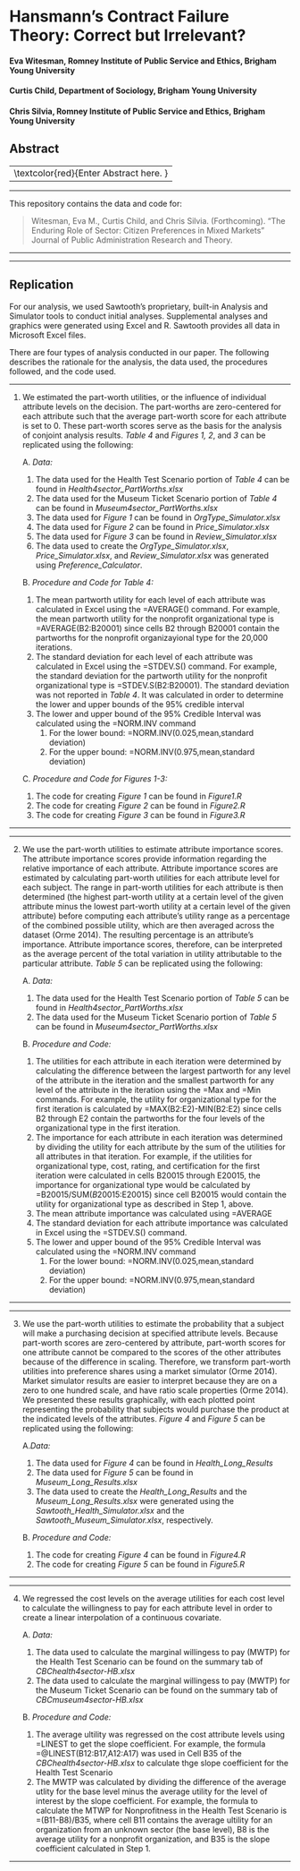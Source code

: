# Hansmann’s Contract Failure Theory: Correct but Irrelevant? 
#### **Eva Witesman**, Romney Institute of Public Service and Ethics, Brigham Young University
#### **Curtis Child**, Department of Sociology, Brigham Young University
#### **Chris Silvia**, Romney Institute of Public Service and Ethics, Brigham Young University


## Abstract
<table><tr><td>  
\textcolor{red}{Enter Abstract here. }
</td></tr></table>

-----

This repository contains the data and code for:
> Witesman, Eva M., Curtis Child, and Chris Silvia. (Forthcoming). “The Enduring Role of Sector: Citizen Preferences in Mixed Markets” Journal of Public Administration Research and Theory.
-----
-----
## Replication
For our analysis, we used Sawtooth’s proprietary, built-in Analysis and Simulator tools to conduct initial analyses. Supplemental analyses and graphics were generated using Excel and R. Sawtooth provides all data in Microsoft Excel files.  

There are four types of analysis conducted in our paper. The following describes the rationale for the analysis, the data used, the procedures followed, and the code used.

----
1. We estimated the part-worth utilities, or the influence of individual attribute levels on the decision. The part-worths are zero-centered for each attribute such that the average part-worth score for each attribute is set to 0. These part-worth scores serve as the basis for the analysis of conjoint analysis results. *Table 4* and *Figures 1, 2*, and *3* can be replicated using the following:

     
     A. *Data:*
     1. The data used for the Health Test Scenario portion of *Table 4* can be found in *Health4sector_PartWorths.xlsx*
     2. The data used for the Museum Ticket Scenario portion of *Table 4* can be found in *Museum4sector_PartWorths.xlsx*
     3. The data used for *Figure 1* can be found in *OrgType_Simulator.xlsx*
     4. The data used for *Figure 2* can be found in *Price_Simulator.xlsx*
     5. The data used for *Figure 3* can be found in *Review_Simulator.xlsx*
     6. The data used to create the *OrgType_Simulator.xlsx*, *Price_Simulator.xlsx*, and *Review_Simulator.xlsx* was generated using *Preference_Calculator*.


     B. *Procedure and Code for Table 4:*
     1. The mean partworth utility for each level of each attribute was calculated in Excel using the =AVERAGE() command. For example, the mean partworth utility for the nonprofit organizational type is =AVERAGE(B2:B20001) since cells B2 through B20001 contain the partworths for the nonprofit organizayional type for the 20,000 iterations.
     2. The standard deviation for each level of each attribute was calculated in Excel using the =STDEV.S() command. For example, the standard deviation for the partworth utility for the nonprofit organizational type is =STDEV.S(B2:B20001). The standard deviation was not reported in *Table 4*. It was calculated in order to determine the lower and upper bounds of the 95% credible interval
     3. The lower and upper bound of the 95% Credible Interval was calculated using the =NORM.INV command
        1. For the lower bound: =NORM.INV(0.025,mean,standard deviation)
        2. For the upper bound: =NORM.INV(0.975,mean,standard deviation)


     C. *Procedure and Code for Figures 1-3:*
     1. The code for creating *Figure 1* can be found in *Figure1.R*
     2. The code for creating *Figure 2* can be found in *Figure2.R*
     3. The code for creating *Figure 3* can be found in *Figure3.R*
----
        
----
2. We use the part-worth utilities to estimate attribute importance scores. The attribute importance scores provide information regarding the relative importance of each attribute. Attribute importance scores are estimated by calculating part-worth utilities for each attribute level for each subject. The range in part-worth utilities for each attribute is then determined (the highest part-worth utility at a certain level of the given attribute minus the lowest part-worth utility at a certain level of the given attribute) before computing each attribute’s utility range as a percentage of the combined possible utility, which are then averaged across the dataset (Orme 2014). The resulting percentage is an attribute’s importance. Attribute importance scores, therefore, can be interpreted as the average percent of the total variation in utility attributable to the particular attribute. *Table 5* can be replicated using the following:   


     A. *Data:*
     1. The data used for the Health Test Scenario portion of *Table 5* can be found in *Health4sector_PartWorths.xlsx*
     2. The data used for the Museum Ticket Scenario portion of *Table 5* can be found in *Museum4sector_PartWorths.xlsx*   

   
     B. *Procedure and Code:*
     1. The utilities for each attribute in each iteration were determined by calculating the difference between the largest partworth for any level of the attribute in the iteration and the smallest partworth for any level of the attribute in the iteration using the =Max and =Min commands. For example, the utility for organizational type for the first iteration is calculated by =MAX(B2:E2)-MIN(B2:E2) since cells B2 through E2 contain the partworths for the four levels of the organizational type in the first iteration.
     2. The importance for each attribute in each iteration was determined by dividing the utility for each attribute by the sum of the utilities for all attributes in that iteration. For example, if the utilities for organizational type, cost, rating, and certification for the first iteration were calculated in cells B20015 through E20015, the importance for organizational type would be calculated by =B20015/SUM($B20015:$E20015) since cell B20015 would contain the utility for organizational type as described in Step 1, above.
     3. The mean attribute importance was calculated using =AVERAGE
     4. The standard deviation for each attribute importance was calculated in Excel using the =STDEV.S() command. 
     5. The lower and upper bound of the 95% Credible Interval was calculated using the =NORM.INV command
        1. For the lower bound: =NORM.INV(0.025,mean,standard deviation)
        2. For the upper bound: =NORM.INV(0.975,mean,standard deviation)
-----

-----
3. We use the part-worth utilities to estimate the probability that a subject will make a purchasing decision at specified attribute levels. Because part-worth scores are zero-centered by attribute, part-worth scores for one attribute cannot be compared to the scores of the other attributes because of the difference in scaling. Therefore, we transform part-worth utilities into preference shares using a market simulator (Orme 2014). Market simulator results are easier to interpret because they are on a zero to one hundred scale, and have ratio scale properties (Orme 2014). We presented these results graphically, with each plotted point representing the probability that subjects would purchase the product at the indicated levels of the attributes. *Figure 4* and *Figure 5* can be replicated using the following:   


     A.*Data:*
     1. The data used for *Figure 4* can be found in *Health_Long_Results*
     2. The data used for *Figure 5* can be found in *Museum_Long_Results.xlsx*
     3. The data used to create the *Health_Long_Results* and the *Museum_Long_Results.xlsx* were generated using the *Sawtooth_Health_Simulator.xlsx* and the *Sawtooth_Museum_Simulator.xlsx*, respectively.     
 
  
     B. *Procedure and Code:*
      1. The code for creating *Figure 4* can be found in *Figure4.R*
      2. The code for creating *Figure 5* can be found in *Figure5.R*
-----  

-----
4. We regressed the cost levels on the average utilities for each cost level to calculate the willingness to pay for each attribute level in order to create a linear interpolation of a continuous covariate.


     A. *Data:*
     1. The data used to calculate the marginal willingess to pay (MWTP) for the Health Test Scenario can be found on the summary tab of *CBChealth4sector-HB.xlsx*
     2. The data used to calculate the marginal willingess to pay (MWTP) for the Museum Ticket Scenario can be found on the summary tab of *CBCmuseum4sector-HB.xlsx*  
     
     
     B. *Procedure and Code:*
     1. The average ultility was regressed on the cost attribute levels using =LINEST to get the slope coefficient. For example, the formula =@LINEST(B12:B17,A12:A17) was used in Cell B35 of the *CBChealth4sector-HB.xlsx* to calculate thge slope coefficient for the Health Test Scenario
     2. The MWTP was calculated by dividing the difference of the average utlity for the base level minus the average utility for the level of interest by the slope coefficient. For example, the formula to calculate the MTWP for Nonprofitness in the Health Test Scenario is =(B11-B8)/B35, where cell B11 contains the average ultility for an organization from an unknown sector (the base level), B8 is the average utility for a nonprofit organization, and B35 is the slope coefficient calculated in Step 1. 
-----
